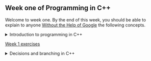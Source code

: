 ## Week one of Programming in C++
Welcome to week one. By the end of this week, you should be able to explain to anyone [Without the Help of Google](https://fs.blog/feynman-learning-technique/?fbclid=IwAR2K5_BGPVo0QjJXkOIIqNsqcXK4lTskPWJvA0asKQIGtCPWaQBdKmj1Ztg) the following concepts.  

<details>
<Summary>Introduction to programming in C++ </summary>
<a href="https://www.techopedia.com/definition/26184/c-plus-plus-programming-language"><p>What is C++</p></a>
<a href="https://www.toppr.com/guides/computer-science/introduction-to-c/getting-started-with-c/structure-of-a-c-program/"><p>The structure of a C++ program </p></a>
</details>
<a href="../.exercises/week1-exercises.md"><p>Week 1 exercises</p></a>


<details>
<summary>Decisions and branching in C++</summary>

</details>